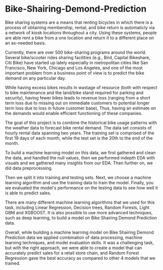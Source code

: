 # Bike-Shairing-Demond-Prediction

Bike sharing systems are a means that renting bicycles in which there is a process of obtaining membership, rental, and bike return is automaticly via a network of kiosk locations throughout a city. Using these systems, people are able rent a bike from a one location and return it to a different place on an as-needed basis. 

Currently, there are over 500 bike-sharing programs around the world.
Several bike/scooter rides sharing facilities (e.g., Bird, Capital Bikeshare, Citi Bike) have started up lately especially in metropolitan cities like San Francisco, New York, Chicago and Los Angeles, and one of the most important problem from a business point of view is to predict the bike demand on any particular day.

While having excess bikes results in wastage of resource (both with respect to bike maintenance and the land/bike stand required for parking and security), having fewer bikes leads to revenue loss (ranging from a short term loss due to missing out on immediate customers to potential longer term loss due to loss in future customer base), Thus, having an estimate on the demands would enable efficient functioning of these companies.

The goal of this project is to combine the historical bike usage patterns with the weather data to forecast bike rental demand. The data set consists of hourly rental data spanning two years. The training set is comprised of the first 19 days of each month, while the test set is the 20th to the end of the month.

To build a machine learning model on this data, we first gathered and clean the data, and handled the null values, then we performed indepth EDA with visuals and we gathered many insights from our EDA. Then further on, we did data preprocessing.

Then we split it into training and testing sets. Next, we choose a machine learning algorithm and use the training data to train the model. Finally, you we evaluated the model's performance on the testing data to see how well it is able to predict sales.

There are many different machine learning algorithms that we used for this task, including Linear Regression, Decision trees, Random Forests, Light GBM and XGBOOST. It is also possible to use more advanced techniques, such as deep learning, to build a model on Bike Shairing Demond Prediction data.

Overall, while building a machine learning model on Bike Shairing Demond Prediction data we applied combination of data processing, machine learning techniques, and model evaluation skills. It was a challenging task, but with the right approach, we were able to create a model that can accurately predict sales for a retail store chain, and Random Forest Regression gave the best accuracy as compared to other 4 models that we trained.




